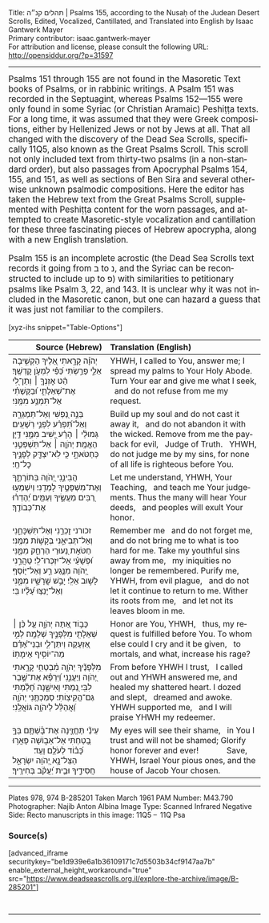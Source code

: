 <html>
<head></head>
<body>
Title: תהלים קנ״ה | Psalms 155, according to the Nusaḥ of the Judean Desert Scrolls, Edited, Vocalized, Cantillated, and Translated into English by Isaac Gantwerk Mayer<br />
Primary contributor: isaac.gantwerk-mayer<br />
For attribution and license, please consult the following URL: <a href="http://opensiddur.org/?p=31597">http://opensiddur.org/?p=31597</a>
<p />
<hr />

<div class="english" lang="en" style="font-size: 1.2em;">
Psalms 151 through 155 are not found in the Masoretic Text books of Psalms, or in rabbinic writings. A Psalm 151 was recorded in the Septuagint, whereas Psalms 152—155 were only found in some Syriac (or Christian Aramaic) Peshiṭṭa texts. For a long time, it was assumed that they were Greek compositions, either by Hellenized Jews or not by Jews at all. That all changed with the discovery of the Dead Sea Scrolls, specifically 11Q5, also known as the Great Psalms Scroll. This scroll not only included text from thirty-two psalms (in a non-standard order), but also passages from Apocryphal Psalms 154, 155, and 151, as well as sections of Ben Sira and several otherwise unknown psalmodic compositions. Here the editor has taken the Hebrew text from the Great Psalms Scroll, supplemented with Peshiṭṭa content for the worn passages, and attempted to create Masoretic-style vocalization and cantillation for these three fascinating pieces of Hebrew apocrypha, along with a new English translation.

Psalm 155 is an incomplete acrostic (the Dead Sea Scrolls text records it going from ב to נ, and the Syriac can be reconstructed to include up to פ) with similarities to petitionary psalms like Psalm 3, 22, and 143. It is unclear why it was not included in the Masoretic canon, but one can hazard a guess that it was just not familiar to the compilers.
</div>

[xyz-ihs snippet="Table-Options"]<table style="margin-left: auto; margin-right: auto;" class="draggable">
<thead><tr><th id="x" style="text-align: right;">Source (Hebrew)</th><th style="text-align: left;">Translation (English)</th></tr></thead>
<tbody>
<tr><td style="vertical-align:top;">
<div class="liturgy" lang="he">
יְהֹוָ֗ה קָרָ֣אתִי אֵ֭לֶיךָ הַקְשִׁ֣יבָה אֵלַ֑י 
פָּרַ֣שְׂתִּי כַּ֝פַּ֗י לִמְעֹ֣ן קׇדְשֶֽׁךָ׃
הַ֨ט אׇזְנְךָ֤ ׀ וְתֵן־לִ֭י אֶת־שְׁאֵלָתִ֑י 
וּ֝בַקָּשָׁתִ֗י <span class="acrostic">אַ</span>ל־תִּמְנַ֥ע מִמֶּֽנִּי׃
</span></div></td>
 
<td style="vertical-align:top;">
<div class="english" lang="en">
YHWH, I called to You, answer me;
I spread my palms to Your Holy Abode.
Turn Your ear and give me what I seek,  <span class="acrostic">&nbsp;</span>
and do not refuse from me my request.
</div></td></tr>


<tr><td style="vertical-align:top;">
<div class="liturgy" lang="he">
<span class="acrostic">בְּ</span>נֵ֣ה נַ֭פְשִׁי וְאַל־תְּמַגְּרָ֑הּ 
וְאַל־תִּ֝פְרַ֗ע לִפְנֵ֣י רְשָׁעִֽים׃
<span class="acrostic">גְּ</span>מוּלֵ֨י ׀ הָרָ֗ע יָ֭שִׁיב מִמֶּ֑נִּי 
<span class="acrostic">דַּ֥</span>יָּן הָאֱמֶֽת׃
יְהֹוָ֤ה ׀ אַל־תִּשְׁפְּטֵ֣נִי כְּחַטֹּאתָ֑י
כִּ֤י לֹֽא־יִצְדַּ֖ק לְפָנֶ֣יךָ כׇל־חָֽי׃
</span></div></td>
 
<td style="vertical-align:top;">
<div class="english" lang="en">
Build up my soul and do not cast it away it, <span class="acrostic">&nbsp;</span>
and do not abandon it with the wicked.
Remove from me the payback for evil, <span class="acrostic">&nbsp;</span>
Judge of Truth. <span class="acrostic">&nbsp;</span>
YHWH, do not judge me by my sins,
for none of all life is righteous before You.
</div></td></tr>


<tr><td style="vertical-align:top;">
<div class="liturgy" lang="he">
<span class="acrostic">הֲ</span>בִינֵ֣נִי יְ֭הֹוָה בְּתוֹרָתֶ֑ךָ
וְאֶת־מִשְׁפָּטֶ֣יךָ לָמְדֵֽנִי׃
<span class="acrostic">וְ</span>יִשְׁמְע֣וּ רַ֭בִּים מַעֲשֶׂ֑יךָ
וְעַמִּ֖ים יֵ֝הָדְר֗וּ אֶת־כְּבוֹדֶֽךָ׃
</span></div></td>
 
<td style="vertical-align:top;">
<div class="english" lang="en">
Let me understand, YHWH, Your Teaching, <span class="acrostic">&nbsp;</span>
and teach me Your judgements.
Thus the many will hear Your deeds, <span class="acrostic">&nbsp;</span>
and peoples will exult Your honor.
</div></td></tr>


<tr><td style="vertical-align:top;">
<div class="liturgy" lang="he">
<span class="acrostic">ז</span>כורני זׇכְרֵ֣נִי 
וְאַל־תִּשְׁכָּחֵ֑נִי
וְאַל־תְּבִיאֵ֣נִי 
בְּקָשׁ֣וֹת מִמֶּֽנִּי׃
<span class="acrostic">חַ</span>טֹּא֣ת נְ֭עוּרַי הַרְחֵ֣ק מִמֶּ֑נִּי
וּ֝פְשָׁעַ֗י אַל־יִזְכְּרוּ־לִֽי׃
<span class="acrostic">טַ</span>הֲרֵ֣נִי יְ֭הֹוָה מִנֶּ֣גַע רַ֑ע
וְאַל־יּ֖וֹסְףְּ לָשׁ֣וּב אֵלִֽי׃
<span class="acrostic">יָ</span>בֵ֣שׁ שֳׁרָשָׁ֣יו מִמֶּ֑נִּי
וְאַל־יָנֵצּ֥וּ עָ֝לָ֗יו בִּֽי׃
</span></div></td>
 
<td style="vertical-align:top;">
<div class="english" lang="en">
Remember me <span class="acrostic">&nbsp;</span>
and do not forget me,
and do not bring me 
to what is too hard for me.
Take my youthful sins away from me, <span class="acrostic">&nbsp;</span>
my iniquities no longer be remembered.
Purify me, YHWH, from evil plague, <span class="acrostic">&nbsp;</span>
and do not let it continue to return to me.
Wither its roots from me, <span class="acrostic">&nbsp;</span>
and let not its leaves bloom in me.
</div></td></tr>


<tr><td style="vertical-align:top;">
<div class="liturgy" lang="he">
<span class="acrostic">כָּ</span>ב֣וֹד אַ֭תָּה יְהֹוָ֑ה
עַ֤ל כֵּ֨ן ׀ שְׁאֵלָתִ֖י מִלְּפָנֶ֣יךָ שְׁלֵמָֽה׃
<span class="acrostic">לְ</span>מִ֣י אַ֭זְעָקָה וְיִתֵּן־לִ֑י
וּבְנֵי־אָ֝דָ֗ם מַה־יוֹסִ֥יף אֵימָתֽוֹ׃
</span></div></td>
 
<td style="vertical-align:top;">
<div class="english" lang="en">
Honor are You, YHWH, <span class="acrostic">&nbsp;</span>
thus, my request is fulfilled before You. 
To whom else could I cry and it be given, <span class="acrostic">&nbsp;</span>
to mortals, and what, increase his rage?
</div></td></tr>


<tr><td style="vertical-align:top;">
<div class="liturgy" lang="he">
<span class="acrostic">מִ</span>לְּפָנֶ֘יךָ יְהֹוָ֢ה מִ֫בְטַחִ֥י 
קָרָ֣אתִי יְ֭הֹוָה וַיַּעֲנֵ֑נִי
וַ֝יִּרְפָּ֗א אֶת־שֶׁ֣בֶר לִבִּֽי׃
<span class="acrostic">נַ֭</span>מְתִּי וָאִישָׁ֑נָה
חָ֝לַ֗מְתִּי גַּם־הֱקִיצֽוֹתִי׃
<span class="acrostic">סָ</span>מַכְתָּ֥נִי יְהֹוָ֑ה
וַ֝אֲהַלֵּ֗ל לַיהֹוָ֥ה גּוֹאֲלֵֽנִי׃
</span></div></td>
 
<td style="vertical-align:top;">
<div class="english" lang="en">
From before YHWH I trust, <span class="acrostic">&nbsp;</span>
I called out and YHWH answered me,
and healed my shattered heart.
I dozed and slept, <span class="acrostic">&nbsp;</span>
dreamed and awoke.
YHWH supported me, <span class="acrostic">&nbsp;</span>
and I will praise YHWH my redeemer.
</div></td></tr>


<tr><td style="vertical-align:top;">
<div class="liturgy" lang="he">
<span class="acrostic">עֵ</span>ינַ֘י תֶּחֱזֶ֢ינָה אֶת־בׇּ֫שְׁתָּ֥ם
בְּךָ֣ בָ֭טַחְתִּי אַל־אֵב֑וֹשָׁה
<span class="acrostic">פָּ</span>אֲר֥וּ כָּ֝ב֗וֹד לְעֹלָ֥ם וָעֶֽד׃
&nbsp;
&nbsp;
&nbsp;
&nbsp;
&nbsp;
הַצֵּל־נָ֣א יְ֭הֹוָה יִשְׂרָאֵ֣ל חֲסִידֶ֑יךָ 
וּבֵ֥ית יַ֝עֲקֹ֗ב בְּחִירֶֽיךָ׃
</span></div></td>
 
<td style="vertical-align:top;">
<div class="english" lang="en">
My eyes will see their shame, <span class="acrostic">&nbsp;</span>
in You I trust and will not be shamed;
Glorify honor forever and ever! <span class="acrostic">&nbsp;</span>
&nbsp;
&nbsp;
&nbsp;
&nbsp;
&nbsp;
Save, YHWH, Israel Your pious ones,
and the house of Jacob Your chosen.
</div></td></tr>
</tbody></table>

<hr />

Plates 978, 974
B-285201 Taken March 1961
PAM Number: M43.790
Photographer: Najib Anton Albina
Image Type: Scanned Infrared Negative
Side: Recto
manuscripts in this image: 11Q5 –  11Q Psa

<h3>Source(s)</h3>

[advanced_iframe securitykey="be1d939e6a1b36109171c7d5503b34cf9147aa7b" enable_external_height_workaround="true" src="https://www.deadseascrolls.org.il/explore-the-archive/image/B-285201"]

&nbsp;

<hr />

&nbsp;
</body>
</html>